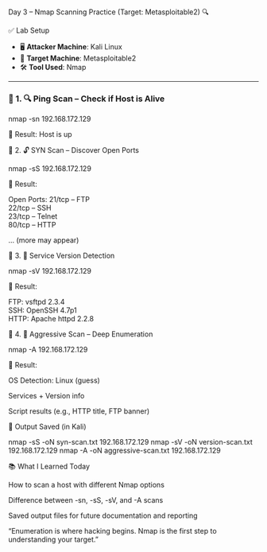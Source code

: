 Day 3 – Nmap Scanning Practice (Target: Metasploitable2) 🔍

  ✅ Lab Setup
- 🖥️ **Attacker Machine**: Kali Linux  
- 🧪 **Target Machine**: Metasploitable2  
- 🛠️ **Tool Used**: Nmap

---

### 🔹 1. 🔍 Ping Scan – Check if Host is Alive

nmap -sn 192.168.172.129

📝 Result: Host is up

🔹 2. 🔓 SYN Scan – Discover Open Ports

nmap -sS 192.168.172.129

📝 Result:

Open Ports:
21/tcp – FTP  
22/tcp – SSH  
23/tcp – Telnet  
80/tcp – HTTP  

... (more may appear)

🔹 3. 🔎 Service Version Detection

nmap -sV 192.168.172.129

📝 Result:

FTP: vsftpd 2.3.4  
SSH: OpenSSH 4.7p1  
HTTP: Apache httpd 2.2.8

🔹 4. 🧠 Aggressive Scan – Deep Enumeration

nmap -A 192.168.172.129

📝 Result:

OS Detection: Linux (guess)

Services + Version info

Script results (e.g., HTTP title, FTP banner)

📁 Output Saved (in Kali)

nmap -sS -oN syn-scan.txt  192.168.172.129
nmap -sV -oN version-scan.txt  192.168.172.129
nmap -A -oN aggressive-scan.txt  192.168.172.129

📚 What I Learned Today

How to scan a host with different Nmap options

Difference between -sn, -sS, -sV, and -A scans

Saved output files for future documentation and reporting

“Enumeration is where hacking begins. Nmap is the first step to understanding your target.”
